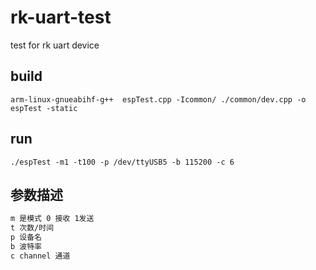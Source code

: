 # rk-uart-test
test for rk uart device





## build

```shell
arm-linux-gnueabihf-g++  espTest.cpp -Icommon/ ./common/dev.cpp -o espTest -static   
```



## run

```shell
./espTest -m1 -t100 -p /dev/ttyUSB5 -b 115200 -c 6
```



## 参数描述

```txt
m 是模式 0 接收 1发送
t 次数/时间
p 设备名
b 波特率
c channel 通道
```

